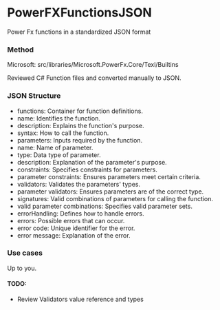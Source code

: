 # PowerFXFunctionsJSON
Power Fx functions in a standardized JSON format

### Method
Microsoft:
src/libraries/Microsoft.PowerFx.Core/Texl/Builtins

Reviewed C# Function files and converted manually to JSON. 

### JSON Structure
- functions: Container for function definitions.
- name: Identifies the function.
- description: Explains the function's purpose.
- syntax: How to call the function.
- parameters: Inputs required by the function.
- name: Name of parameter.
- type: Data type of parameter.
- description: Explanation of the parameter's purpose.
- constraints: Specifies constraints for parameters.
- parameter constraints: Ensures parameters meet certain criteria.
- validators: Validates the parameters' types.
- parameter validators: Ensures parameters are of the correct type.
- signatures: Valid combinations of parameters for calling the function.
- valid parameter combinations: Specifies valid parameter sets.
- errorHandling: Defines how to handle errors.
- errors: Possible errors that can occur.
- error code: Unique identifier for the error.
- error message: Explanation of the error.

### Use cases
Up to you.

#### TODO:
- Review Validators value reference and types
